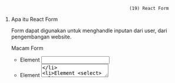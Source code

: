                                                    (19) React Form

1. Apa itu React Form

   Form dapat digunakan untuk menghandle inputan dari user, dari pengembangan website.

   Macam Form

   - Element <input>
   - Element <textarea>
   - Element <select>
   - Radio Button
   - Checkbox
   - Dll.

---

2. Controlled Component

   Dapat menggabungkan cara menyimpan dan memperbaharui state di HTML dan React dengan menggunakan state pada React. Component React me-render dari form untuk mengontrol masukan pengguna selanjutnya.

   > Uncontrolled Component

   Adalah alternatif dari controlled component, data form akan ditangani oleh DOM-nya sendiri. Untuk menulis uncontrolled state bisa menggunakan ref untuk mendapatkan nilai form dari DOM.

   - Atribut default Value

     Akan menimpa nilai pada DOM, dengan uncontrolled component.
     Tag File Input Memungkinkan pengguna untuk memilih satu / lebih dari media penyimpanan untuk diunggah ke server / dimanipulasi dengan js lewat file API.

   > Uncontrolled vs Controlled

   - Uncontrolled

     Adalah input yang tidak terkontrol seperti input formular HTML tradisional.
     Kita harus ‘manarik’ nilai daro field saaat kita membutuhkannya Ketika form di submit.

   - Controlled

     Menerima nilai saat ini sebagai prop, serta callback untuk mengubah nilai. Ini adalah cara yang lebih “React way”.

   > Apa yang membuat elemen “Controlled”

   Selain input, ada elemen bentuk lain, seperti checkboxes, radio, select dan textarea. Elemen formulir menjadi “controlled” jika kita menetapkan nilainya melalui prop.

---

3. Basic validasi

   - Buat apa ?

     • Mencari input data yang benar dan sesuai format.
     • Melindungi akun pengguna
     • Melindungi sistem/aplikasi

   - Tipe validasi

     • Client-side validation
     Validasi yang dilakukan pada sisi browser. Validasi ini dilakukan agar data input sesuai dengan kebutuhan form, sebelum data form dikirimkan ke server.

     Dapat dibagi menjadi 2 :

     - Built-in form validation
     - Menggunakan javascript
     - Server-side validation

       Validasi yang dilakukan pada sisi server. Bertugas untuk memvalidasi data Kembali, sebelum disimpan di database. Jika ditemukan kesalahan maka response akan dikirim Kembali ke client berupa koreksi atas kesalahan yang dibuat oleh pengguna.

   - Built-in form validation

     • Required,
     Digunakan untuk menentukan field form perlu diisi sebelum formulir dapat dikirimkan.

     • Minlength dan maxlength,
     Digunakan untuk menentukan jumlah karakter minimal dan maksimal yang dimasukan.

     • min dan max,
     digunakan untuk menentukan nilai minimum dan maksimum angka yang bisa dimasukan.

     • type,
     digunakan untuk menentukan apakah data berupa angka, email, atau type yang lainnya.

     • Pattern,
     Digunakan untuk menentukan regular expression (regex) yang mendefinisikan pola data yang boleh dimasukan.

   - Menggunakan javascript,
     Kapan melakukannya ?

     • Ketika ada perubahan di form. Akan mentrigger event onChange.
     • Ketika menekan tombol submit. Ketikan menekan tombol submit akan mentrigger event onSubmit.
